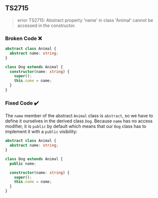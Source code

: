 ## TS2715

> error TS2715: Abstract property 'name' in class 'Animal' cannot be accessed in the constructor.

### Broken Code ❌

```ts
abstract class Animal {
  abstract name: string;
}

class Dog extends Animal {
  constructor(name: string) {
    super();
    this.name = name;
  }
}
```

### Fixed Code ✔️

The `name` member of the abstract `Animal` class is `abstract`, so we have to define it ourselves in the derived class `Dog`. Because `name` has no access modifier, it is `public` by default which means that our `Dog` class has to implement it with a `public` visibility:

```ts
abstract class Animal {
  abstract name: string;
}

class Dog extends Animal {
  public name;

  constructor(name: string) {
    super();
    this.name = name;
  }
}
```
